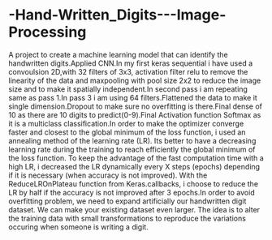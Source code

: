 # -Hand-Written_Digits---Image-Processing

A project to create a machine learning model that can identify the handwritten digits.Applied CNN.In my first keras sequential i have used a convoulsion 2D,with 32 filters of 3x3, activation filter relu to remove the linearity of the data and maxpooling with pool size 2x2 to reduce the image size and to make it spatially independent.In second pass i am repeating same as pass 1.In pass 3 i am using 64 filters.Flattened the data to make it single dimension.Dropout to make sure no overfitting is there.Final dense of 10 as there are 10 digits to predict(0-9).Final Activation function Softmax as it is a multiclass classification.In order to make the optimizer converge faster and closest to the global minimum of the loss function, i used an annealing method of the learning rate (LR). Its better to have a decreasing learning rate during the training to reach efficiently the global minimum of the loss function. To keep the advantage of the fast computation time with a high LR, i decreased the LR dynamically every X steps (epochs) depending if it is necessary (when accuracy is not improved). With the ReduceLROnPlateau function from Keras.callbacks, i choose to reduce the LR by half if the accuracy is not improved after 3 epochs.In order to avoid overfitting problem, we need to expand artificially our handwritten digit dataset. We can make your existing dataset even larger. The idea is to alter the training data with small transformations to reproduce the variations occuring when someone is writing a digit.
